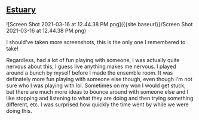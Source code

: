 ## [Estuary](https://estuary.mcmaster.ca/)

![Screen Shot 2021-03-16 at 12.44.38 PM.png]({{site.baseurl}}/Screen Shot 2021-03-16 at 12.44.38 PM.png)

I should've taken more screenshots, this is the only one I remembered to take!

Regardless, had a lot of fun playing with someone, I was actually quite nervous about this, I guess live anything makes me nervous. I played around a bunch by myself before I made the ensemble room. It was definately more fun playing with someone else though, even though I'm not sure who I was playing with lol. Sometimes on my won I would get stuck, but there are much more ideas to bounce around with someone else and I like stopping and listening to what they are doing and then trying something different, etc. I was surprised how quickly the time went by while we were doing this. 

